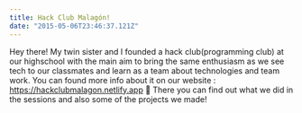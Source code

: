 ```yaml
---
title: Hack Club Malagón!
date: "2015-05-06T23:46:37.121Z"
---
```


Hey there! 
My twin sister and I founded a hack club(programming club) at our highschool with the main aim to bring the same enthusiasm as we see tech to our classmates and learn as a team about technologies and team work.
You can found more info about it on our website : https://hackclubmalagon.netlify.app 🔗
There you can find out what we did in the sessions and also some of the projects we made!
